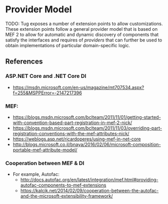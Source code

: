 
# Provider Model

TODO:
Tug exposes a number of extension points to allow customizations.  These extension points follow
a general provider model that is based on MEF 2 to allow for automatic and dynamic discovery of
components that satisfy the interfaces and requires of *providers* that can further be used to
obtain implementations of particular domain-specific logic.

## References

### ASP.NET Core and .NET Core DI
* https://msdn.microsoft.com/en-us/magazine/mt707534.aspx?f=255&MSPPError=-2147217396

### MEF:
* https://blogs.msdn.microsoft.com/bclteam/2011/11/01/getting-started-with-convention-based-part-registration-in-mef-2-nick/
* https://blogs.msdn.microsoft.com/bclteam/2011/11/03/overriding-part-registration-conventions-with-the-mef-attributes-nick/
* https://weblogs.asp.net/ricardoperes/using-mef-in-net-core
* http://blogs.microsoft.co.il/bnaya/2016/02/06/microsoft-composition-portable-mef-attribute-model/

### Cooperation between MEF & DI
* For example, Autofac:
  * http://docs.autofac.org/en/latest/integration/mef.html#providing-autofac-components-to-mef-extensions
  * https://kalcik.net/2014/02/09/cooperation-between-the-autofac-and-the-microsoft-extensibility-framework/
